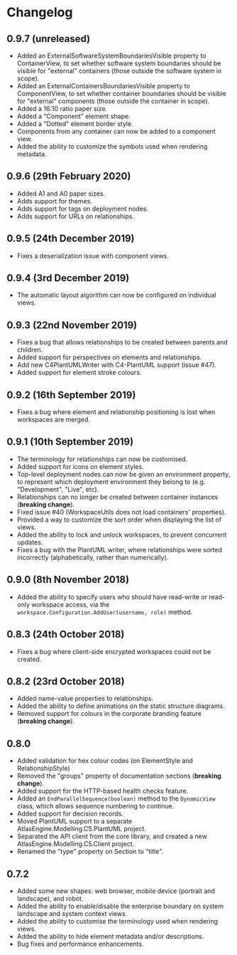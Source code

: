 # Changelog

## 0.9.7 (unreleased)

- Added an ExternalSoftwareSystemBoundariesVisible property to ContainerView, to set whether software system boundaries should be visible for "external" containers (those outside the software system in scope).
- Added an ExternalContainersBoundariesVisible property to ComponentView, to set whether container boundaries should be visible for "external" components (those outside the container in scope).
- Added a 16:10 ratio paper size.
- Added a "Component" element shape.
- Added a "Dotted" element border style.
- Components from any container can now be added to a component view.
- Added the ability to customize the symbols used when rendering metadata.

## 0.9.6 (29th February 2020)

- Added A1 and A0 paper sizes.
- Adds support for themes.
- Adds support for tags on deployment nodes.
- Adds support for URLs on relationships.

## 0.9.5 (24th December 2019)

- Fixes a deserialization issue with component views.

## 0.9.4 (3rd December 2019)

- The automatic layout algorithm can now be configured on individual views.

## 0.9.3 (22nd November 2019)

- Fixes a bug that allows relationships to be created between parents and children.
- Added support for perspectives on elements and relationships.
- Add new C4PlantUMLWriter with C4-PlantUML support (issue #47).
- Added support for element stroke colours.

## 0.9.2 (16th September 2019)

- Fixes a bug where element and relationship positioning is lost when workspaces are merged.

## 0.9.1 (10th September 2019)

- The terminology for relationships can now be customised.
- Added support for icons on element styles.
- Top-level deployment nodes can now be given an environment property, to represent which deployment environment they belong to (e.g. "Development", "Live", etc).
- Relationships can no longer be created between container instances (__breaking change__).
- Fixed issue #40 (WorkspaceUtils does not load containers' properties).
- Provided a way to customize the sort order when displaying the list of views.
- Added the ability to lock and unlock workspaces, to prevent concurrent updates.
- Fixes a bug with the PlantUML writer, where relationships were sorted incorrectly (alphabetically, rather than numerically).

## 0.9.0 (8th November 2018)

- Added the ability to specify users who should have read-write or read-only workspace access, via the ```workspace.Configuration.AddUser(username, role)``` method. 

## 0.8.3 (24th October 2018)

- Fixes a bug where client-side encrypted workspaces could not be created.

## 0.8.2 (23rd October 2018)

- Added name-value properties to relationships.
- Added the ability to define animations on the static structure diagrams.
- Removed support for colours in the corporate branding feature (__breaking change__).

## 0.8.0

- Added validation for hex colour codes (on ElementStyle and RelationshipStyle)
- Removed the "groups" property of documentation sections (__breaking change__).
- Added support for the HTTP-based health checks feature.
- Added an ```EndParallelSequence(boolean)``` method to the ```DynamicView``` class, which allows sequence numbering to continue.
- Added support for decision records.
- Moved PlantUML support to a separate AtlasEngine.Modelling.C5.PlantUML project.
- Separated the API client from the core library, and created a new AtlasEngine.Modelling.C5.Client project.
- Renamed the "type" property on Section to "title".

## 0.7.2

- Added some new shapes: web browser, mobile device (portrait and landscape), and robot.
- Added the ability to enable/disable the enterprise boundary on system landscape and system context views.
- Added the ability to customise the terminology used when rendering views.
- Added the ability to hide element metadata and/or descriptions.
- Bug fixes and performance enhancements.